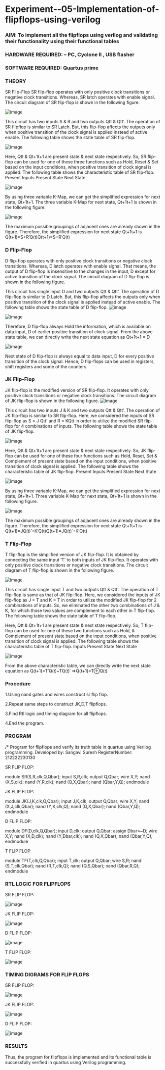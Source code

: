 # Experiment--05-Implementation-of-flipflops-using-verilog
### AIM: To implement all the flipflops using verilog and validating their functionality using their functional tables
### HARDWARE REQUIRED:  – PC, Cyclone II , USB flasher
### SOFTWARE REQUIRED:   Quartus prime
### THEORY 
SR Flip-Flop
SR flip-flop operates with only positive clock transitions or negative clock transitions. Whereas, SR latch operates with enable signal. The circuit diagram of SR flip-flop is shown in the following figure.

![image](https://user-images.githubusercontent.com/36288975/167910294-bb550548-b1dc-4cba-9044-31d9037d476b.png)

 
This circuit has two inputs S & R and two outputs Qtt & Qtt’. The operation of SR flipflop is similar to SR Latch. But, this flip-flop affects the outputs only when positive transition of the clock signal is applied instead of active enable.
The following table shows the state table of SR flip-flop.


![image](https://user-images.githubusercontent.com/36288975/167910648-ced88e69-869c-42e2-9718-a285a3902446.png)


Here, Qtt & Qt+1t+1 are present state & next state respectively. So, SR flip-flop can be used for one of these three functions such as Hold, Reset & Set based on the input conditions, when positive transition of clock signal is applied. The following table shows the characteristic table of SR flip-flop.
Present Inputs	Present State	Next State


![image](https://user-images.githubusercontent.com/36288975/167908180-5fc9d589-1cb5-41f5-b2c8-927e04f5f387.png)

By using three variable K-Map, we can get the simplified expression for next state, Qt+1t+1. The three variable K-Map for next state, Qt+1t+1 is shown in the following figure.

![image](https://user-images.githubusercontent.com/36288975/167908214-25b30a54-db20-4bcb-9385-5f93a1982a09.png)

 
The maximum possible groupings of adjacent ones are already shown in the figure. Therefore, the simplified expression for next state Qt+1t+1 is
Q(t+1)=S+R′Q(t)Q(t+1)=S+R′Q(t)


### D Flip-Flop
D flip-flop operates with only positive clock transitions or negative clock transitions. Whereas, D latch operates with enable signal. That means, the output of D flip-flop is insensitive to the changes in the input, D except for active transition of the clock signal. The circuit diagram of D flip-flop is shown in the following figure.
 
This circuit has single input D and two outputs Qtt & Qtt’. The operation of D flip-flop is similar to D Latch. But, this flip-flop affects the outputs only when positive transition of the clock signal is applied instead of active enable.
The following table shows the state table of D flip-flop.
![image](https://user-images.githubusercontent.com/36288975/167908342-e03f0cbb-5958-43bb-b74a-5e3ec2341675.png)

![image](https://user-images.githubusercontent.com/36288975/167910325-aeef0739-0a54-40e2-bebd-6f5fa0cad10e.png)



Therefore, D flip-flop always Hold the information, which is available on data input, D of earlier positive transition of clock signal. From the above state table, we can directly write the next state equation as
Qt+1t+1 = D



![image](https://user-images.githubusercontent.com/36288975/167908850-d39d07ba-7f9d-490a-b9f2-274e189fd047.png)

Next state of D flip-flop is always equal to data input, D for every positive transition of the clock signal. Hence, D flip-flops can be used in registers, shift registers and some of the counters.


### JK Flip-Flop
JK flip-flop is the modified version of SR flip-flop. It operates with only positive clock transitions or negative clock transitions. The circuit diagram of JK flip-flop is shown in the following figure.
![image](https://user-images.githubusercontent.com/36288975/167910378-d2d984a7-2815-4d17-8c41-ee4bdf59ec24.png) 

 
This circuit has two inputs J & K and two outputs Qtt & Qtt’. The operation of JK flip-flop is similar to SR flip-flop. Here, we considered the inputs of SR flip-flop as S = J Qtt’ and R = KQtt in order to utilize the modified SR flip-flop for 4 combinations of inputs.
The following table shows the state table of JK flip-flop.


![image](https://user-images.githubusercontent.com/36288975/167908575-59c35afb-50d3-46a2-888c-47478a3179d5.png)

Here, Qtt & Qt+1t+1 are present state & next state respectively. So, JK flip-flop can be used for one of these four functions such as Hold, Reset, Set & Complement of present state based on the input conditions, when positive transition of clock signal is applied. The following table shows the characteristic table of JK flip-flop.
Present Inputs	Present State	Next State

![image](https://user-images.githubusercontent.com/36288975/167908664-c854ffe9-0bd3-44c2-bfa6-e53928181c69.png)


By using three variable K-Map, we can get the simplified expression for next state, Qt+1t+1. Three variable K-Map for next state, Qt+1t+1 is shown in the following figure.
 
 
 ![image](https://user-images.githubusercontent.com/36288975/167908688-fa93c3e9-8323-4864-947d-c11d163d5a90.png)

The maximum possible groupings of adjacent ones are already shown in the figure. Therefore, the simplified expression for next state Qt+1t+1 is
Q(t+1)=JQ(t)′+K′Q(t)Q(t+1)=JQ(t)′+K′Q(t)



### T Flip-Flop
T flip-flop is the simplified version of JK flip-flop. It is obtained by connecting the same input ‘T’ to both inputs of JK flip-flop. It operates with only positive clock transitions or negative clock transitions. The circuit diagram of T flip-flop is shown in the following figure.

![image](https://user-images.githubusercontent.com/36288975/167911534-5f3c445d-bc68-46e2-9a9c-7efce5febc60.png)



This circuit has single input T and two outputs Qtt & Qtt’. The operation of T flip-flop is same as that of JK flip-flop. Here, we considered the inputs of JK flip-flop as J = T and K = T in order to utilize the modified JK flip-flop for 2 combinations of inputs. So, we eliminated the other two combinations of J & K, for which those two values are complement to each other in T flip-flop.
The following table shows the state table of T flip-flop.



Here, Qtt & Qt+1t+1 are present state & next state respectively. So, T flip-flop can be used for one of these two functions such as Hold, & Complement of present state based on the input conditions, when positive transition of clock signal is applied. The following table shows the characteristic table of T flip-flop.
Inputs	Present State	Next State


![image](https://user-images.githubusercontent.com/36288975/167909015-53aa9450-3f28-4202-887a-79d88228f8a0.png)

From the above characteristic table, we can directly write the next state equation as
Q(t+1)=T′Q(t)+TQ(t)′
⇒Q(t+1)=T⊕Q(t)

### Procedure
 1.Using nand gates and wires construct sr flip flop.

2.Repeat same steps to construct JK,D,T flipflops.

3.Find Rtl logic and timing diagram for all flipflops.

4.End the program.

### PROGRAM 
/*
Program for flipflops  and verify its truth table in quartus using Verilog programming.
Developed by: Sangavi Suresh
RegisterNumber:  212222230130

SR FLIP FLOP:

module SR(S,R,clk,Q,Qbar);
input S,R,clk;
output Q,Qbar;
wire X,Y;
nand (X,S,clk);
nand (Y,R,clk);
nand (Q,X,Qbar);
nand (Qbar,Y,Q);
endmodule

JK FLIP FLOP: 

module JK(J,K,clk,Q,Qbar);
input J,K,clk;
output Q,Qbar;
wire X,Y;
nand (X,J,clk,Qbar);
nand (Y,K,clk,Q);
nand (Q,X,Qbar);
nand (Qbar,Y,Q);
endmodule

D FLIP FLOP:

module DF(D,clk,Q,Qbar);
input D,clk;
output Q,Qbar;
assign Dbar=~D;
wire X,Y;
nand (X,D,clk);
nand (Y,Dbar,clk);
nand (Q,X,Qbar);
nand (Qbar,Y,Q);
endmodule


T FLIP FLOP:

module TF(T,clk,Q,Qbar);
input T,clk;
output Q,Qbar;
wire S,R;
nand (S,T,clk,Qbar);
nand (R,T,clk,Q);
nand (Q,S,Qbar);
nand (Qbar,R,Q);
endmodule

### RTL LOGIC FOR FLIPFLOPS 

SR FLIP FLOP:

![image](https://github.com/Sangavi-suresh/Experiment--05-Implementation-of-flipflops-using-verilog/assets/118541861/4982149c-18d4-4978-8196-02beefcd8e07)

JK FLIP FLOP:

![image](https://github.com/Sangavi-suresh/Experiment--05-Implementation-of-flipflops-using-verilog/assets/118541861/ceee0167-abd8-4702-a0be-905cfc6b6481)

D FLIP FLOP:

![image](https://github.com/Sangavi-suresh/Experiment--05-Implementation-of-flipflops-using-verilog/assets/118541861/22cf5b89-6fb2-494c-9fa9-603c253c40ca)

T FLIP FLOP:

![image](https://github.com/Sangavi-suresh/Experiment--05-Implementation-of-flipflops-using-verilog/assets/118541861/9781bf34-8663-4e93-a35f-2ab7be96da3e)

### TIMING DIGRAMS FOR FLIP FLOPS 

SR FLIP FLOP:

![image](https://github.com/Sangavi-suresh/Experiment--05-Implementation-of-flipflops-using-verilog/assets/118541861/f8de12b1-9736-417c-89f0-bf071dee9df4)

JK FLIP FLOP:

![image](https://github.com/Sangavi-suresh/Experiment--05-Implementation-of-flipflops-using-verilog/assets/118541861/a9367e17-12e9-49de-95bc-e6368f96968f)

D FLIP FLOP:

![image](https://github.com/Sangavi-suresh/Experiment--05-Implementation-of-flipflops-using-verilog/assets/118541861/d7aa74b0-8634-43aa-b7d1-31779ace3ca9)

### RESULTS 
Thus, the program for flipflops is implemented and its functional table is successfully verified in quartus using Verilog programming.
